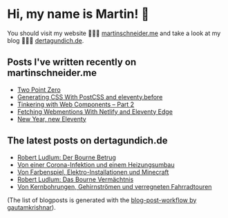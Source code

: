 # Hi, my name is Martin! 👋 
You should visit my website 👨🏼‍💻  [martinschneider.me](https://martinschneider.me) and take a look at my blog 🤷🏼‍♂️ [dertagundich.de](https://www.dertagundich.de).

## Posts I've written recently on martinschneider.me
<!-- MSME-POST-LIST:START -->
- [Two Point Zero](https://martinschneider.me/articles/two-point-zero/)
- [Generating CSS With PostCSS and eleventy.before](https://martinschneider.me/articles/generating-css-with-postcss-and-eleventy-before/)
- [Tinkering with Web Components – Part 2](https://martinschneider.me/articles/tinkering-with-web-components-part-2/)
- [Fetching Webmentions With Netlify and Eleventy Edge](https://martinschneider.me/articles/fetching-webmentions-with-netlify-and-eleventy-edge/)
- [New Year, new Eleventy](https://martinschneider.me/articles/new-year-new-eleventy/)
<!-- MSME-POST-LIST:END -->

## The latest posts on dertagundich.de
<!-- DTUI-POST-LIST:START -->
- [Robert Ludlum: Der Bourne Betrug](https://www.dertagundich.de/blog/2023/12/robert-ludlum-der-bourne-betrug)
- [Von einer Corona-Infektion und einem Heizungsumbau](https://www.dertagundich.de/blog/2023/12/von-einer-corona-infektion-und-einem-heizungsumbau)
- [Von Farbenspiel, Elektro-Installationen und Minecraft](https://www.dertagundich.de/blog/2023/12/von-farbenspiel-elektro-installationen-und-minecraft)
- [Robert Ludlum: Das Bourne Vermächtnis](https://www.dertagundich.de/blog/2023/12/robert-ludlum-das-bourne-vermachtnis)
- [Von Kernbohrungen, Gehirnströmen und verregneten Fahrradtouren](https://www.dertagundich.de/blog/2023/12/von-kernbohrungen-gehirnstromen-und-verregneten-fahrradtouren)
<!-- DTUI-POST-LIST:END -->

(The list of blogposts is generated with the [blog-post-workflow by gautamkrishnar](https://github.com/gautamkrishnar/blog-post-workflow)).
